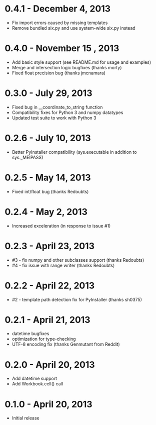# 0.4.1 - December 4, 2013
* Fix import errors caused by missing templates
* Remove bundled six.py and use system-wide six.py instead

# 0.4.0 - November 15 , 2013
* Add basic style support (see README.md for usage and examples)
* Merge and intersection logic bugfixes (thanks morty)
* Fixed float precision bug (thanks jmcnamara)

# 0.3.0 - July 29, 2013
* Fixed bug in __coordinate_to_string function
* Compatibility fixes for Python 3 and numpy datatypes
* Updated test suite to work with Python 3

# 0.2.6 - July 10, 2013
* Better PyInstaller compatibility (sys.executable in addition to sys.\_MEIPASS)

# 0.2.5 - May 14, 2013
* Fixed int/float bug (thanks Redoubts)

# 0.2.4 - May 2, 2013
* Increased exceleration (in response to issue #1)

# 0.2.3 - April 23, 2013
* #3 - fix numpy and other subclasses support (thanks Redoubts)
* #4 - fix issue with range writer (thanks Redoubts)

# 0.2.2 - April 22, 2013
* #2 - template path detection fix for PyInstaller (thanks sh0375)

# 0.2.1 - April 21, 2013
* datetime bugfixes
* optimization for type-checking
* UTF-8 encoding fix (thanks Genmutant from Reddit)

# 0.2.0 - April 20, 2013
* Add datetime support
* Add Workbook.cell() call

# 0.1.0 - April 20, 2013
* Initial release
